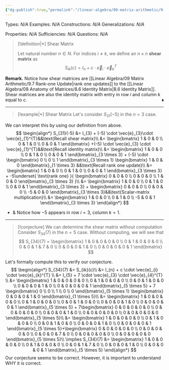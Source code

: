```yaml
---
{"dg-publish":true,"permalink":"/linear-algebra/09-matrix-arithmetic/9-8-shear-matrix/","tags":["Type/Definition","Topic/Linear_Algebra","Type/Example"]}
---
```


Types: *N/A*
Examples: *N/A*
Constructions: *N/A*
Generalizations: *N/A*

Properties: *N/A*
Sufficiencies: *N/A*
Questions: *N/A*

> [!definition|*] Shear Matrix
> 
> Let natural number $n \in N$. For indices $i \neq k$, we define an $n \times n$ **shear matrix** as
> $$
> S_{ik}(c) = I_{n} + c \cdot \vec{e}_{i} \cdot \vec{e}_{k}^{T}
> $$

**Remark.** Notice how shear matrices are [[Linear Algebra/09 Matrix Arithmetic/9.7 Rank-one Update\|rank one updates]] to the [[Linear Algebra/08 Anatomy of Matrices/8.6 Identity Matrix\|8.6 Identity Matrix]]. Shear matrices are also the identity matrix with entry in row $i$ and column $k$ equal to $c$.
 <span style='float:right;'>$\blacklozenge$</span>
 
 ---
 > [!example|*] Shear Matrix
 > Let's consider $S_{31}(-5)$ in the $n = 3$ case.

We can interpret this by using our definition from above.
$$
\begin{align*}
S_{31}(-5) &=  I_{3} + (-5) \cdot \vec{e}_{3}\cdot \vec{e}_{1}^{T}&&\text{Recall shear matrix}\\
&= \begin{bmatrix}
1 & 0 & 0 \\
0 & 1 & 0 \\
0 & 0 & 1
\end{bmatrix} +(-5) \cdot \vec{e}_{3} \cdot \vec{e}_{1}^{T}&&\text{Recall identity matrix}\\
&= \begin{bmatrix}
1 & 0 & 0 \\
0 & 1 & 0 \\
0 & 0 & 1
\end{bmatrix}_{3 \times 3} + (-5) \cdot \begin{bmatrix}
0 \\
0 \\
1
\end{bmatrix}_{3 \times 1} \begin{bmatrix}
1 & 0 & 0
\end{bmatrix}_{1 \times 3} &&\text{Recall rank one update}\\
&= \begin{bmatrix}
1 & 0 & 0 \\
0 & 1 & 0 \\
0 & 0 & 1
\end{bmatrix}_{3 \times 3} + -5\underset{ \text{rank one} }{ \begin{bmatrix}
0 & 0 & 0 \\
0 & 0 & 0 \\
1 & 0 & 0
\end{bmatrix}_{3 \times 3} }\\
&= \begin{bmatrix}
1 & 0 & 0 \\
0 & 1 & 0 \\
0 & 0 & 1
\end{bmatrix}_{3 \times 3} + \begin{bmatrix}
0 & 0 & 0 \\
0 & 0 & 0 \\
-5 & 0 & 0
\end{bmatrix}_{3 \times 3}&&\text{Scalar-matrix multiplication}\\
&= \begin{bmatrix}
1 & 0 & 0 \\
0 & 1 & 0 \\
-5 & 0 & 1
\end{bmatrix}_{3 \times 3}
\end{align*}
$$
- & Notice how $-5$ appears in row $i = 3$, column $k = 1$. 

---

> [!conjecture] We can determine the shear matrix without computation
> Consider $S_{34}(7)$ in the $n = 5$ case. Without computing, we will see that
> $$
> S_{34}(7) = \begin{bmatrix}
> 1 & 0 & 0 & 0 & 0 \\
> 0 & 1 & 0 & 0 & 0 \\
> 0 & 0 & 1 & 7 & 0 \\
> 0 & 0 & 0 & 1 & 0 \\
> 0 & 0 & 0 & 0 & 1
> \end{bmatrix}
> $$

Let's formally compute this to verify our conjecture.
$$
\begin{align*}
S_{34}(7) &= S_{ik}(c)\\
&= I_{n} + c \cdot \vec{e}_{i} \cdot \vec{e}_{k}^{T} \\
&= I_{5} + 7 \cdot \vec{e}_{3} \cdot \vec{e}_{4}^{T} \\
&= \begin{bmatrix}
1 & 0 & 0 & 0 & 0 \\
0 & 1 & 0 & 0 & 0 \\
0 & 0 & 1 & 0 & 0 \\
0 & 0 & 0 & 1 & 0 \\
0 & 0 & 0 & 0 & 1
\end{bmatrix}_{5 \times 5} + 7 \begin{bmatrix}
0 \\
0 \\
1 \\
0 \\
0
\end{bmatrix}_{5 \times 1} \begin{bmatrix}
0 & 0 & 0 & 1 & 0
\end{bmatrix}_{1 \times 5}\\
&= \begin{bmatrix}
1 & 0 & 0 & 0 & 0 \\
0 & 1 & 0 & 0 & 0 \\
0 & 0 & 1 & 0 & 0 \\
0 & 0 & 0 & 1 & 0 \\
0 & 0 & 0 & 0 & 1
\end{bmatrix}_{5 \times 5} + 7\begin{bmatrix}
0 & 0 & 0 & 0 & 0 \\
0 & 0 & 0 & 0 & 0 \\
0 & 0 & 0 & 1 & 0 \\
0 & 0 & 0 & 0 & 0 \\
0 & 0 & 0 & 0 & 0
\end{bmatrix}_{5 \times 5}\\
&= \begin{bmatrix}
1 & 0 & 0 & 0 & 0 \\
0 & 1 & 0 & 0 & 0 \\
0 & 0 & 1 & 0 & 0 \\
0 & 0 & 0 & 1 & 0 \\
0 & 0 & 0 & 0 & 1
\end{bmatrix}_{5 \times 5}+\begin{bmatrix}
0 & 0 & 0 & 0 & 0 \\
0 & 0 & 0 & 0 & 0 \\
0 & 0 & 0 & 7 & 0 \\
0 & 0 & 0 & 0 & 0 \\
0 & 0 & 0 & 0 & 0
\end{bmatrix}_{5 \times 5}\\
\implies S_{34}(7) &= \begin{bmatrix}
1 & 0 & 0 & 0 & 0 \\
0 & 1 & 0 & 0 & 0 \\
0 & 0 & 1 & 7 & 0 \\
0 & 0 & 0 & 1 & 0 \\
0 & 0 & 0 & 0 & 1
\end{bmatrix}_{5 \times 5}
\end{align*}
$$
Our conjecture seems to be correct. However, it is important to understand WHY it is correct.